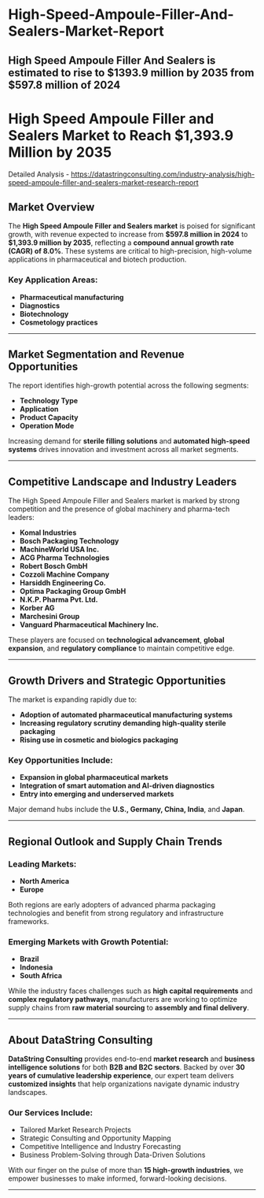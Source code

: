 # High-Speed-Ampoule-Filler-And-Sealers-Market-Report
High Speed Ampoule Filler And Sealers is estimated to rise to $1393.9 million by 2035 from $597.8 million of 2024
---

# **High Speed Ampoule Filler and Sealers Market to Reach \$1,393.9 Million by 2035**

Detailed Analysis - https://datastringconsulting.com/industry-analysis/high-speed-ampoule-filler-and-sealers-market-research-report

## **Market Overview**

The **High Speed Ampoule Filler and Sealers market** is poised for significant growth, with revenue expected to increase from **\$597.8 million in 2024** to **\$1,393.9 million by 2035**, reflecting a **compound annual growth rate (CAGR) of 8.0%**. These systems are critical to high-precision, high-volume applications in pharmaceutical and biotech production.

### **Key Application Areas:**

* **Pharmaceutical manufacturing**
* **Diagnostics**
* **Biotechnology**
* **Cosmetology practices**

---

## **Market Segmentation and Revenue Opportunities**

The report identifies high-growth potential across the following segments:

* **Technology Type**
* **Application**
* **Product Capacity**
* **Operation Mode**

Increasing demand for **sterile filling solutions** and **automated high-speed systems** drives innovation and investment across all market segments.

---

## **Competitive Landscape and Industry Leaders**

The High Speed Ampoule Filler and Sealers market is marked by strong competition and the presence of global machinery and pharma-tech leaders:

* **Komal Industries**
* **Bosch Packaging Technology**
* **MachineWorld USA Inc.**
* **ACG Pharma Technologies**
* **Robert Bosch GmbH**
* **Cozzoli Machine Company**
* **Harsiddh Engineering Co.**
* **Optima Packaging Group GmbH**
* **N.K.P. Pharma Pvt. Ltd.**
* **Korber AG**
* **Marchesini Group**
* **Vanguard Pharmaceutical Machinery Inc.**

These players are focused on **technological advancement**, **global expansion**, and **regulatory compliance** to maintain competitive edge.

---

## **Growth Drivers and Strategic Opportunities**

The market is expanding rapidly due to:

* **Adoption of automated pharmaceutical manufacturing systems**
* **Increasing regulatory scrutiny demanding high-quality sterile packaging**
* **Rising use in cosmetic and biologics packaging**

### **Key Opportunities Include:**

* **Expansion in global pharmaceutical markets**
* **Integration of smart automation and AI-driven diagnostics**
* **Entry into emerging and underserved markets**

Major demand hubs include the **U.S., Germany, China, India**, and **Japan**.

---

## **Regional Outlook and Supply Chain Trends**

### **Leading Markets:**

* **North America**
* **Europe**

Both regions are early adopters of advanced pharma packaging technologies and benefit from strong regulatory and infrastructure frameworks.

### **Emerging Markets with Growth Potential:**

* **Brazil**
* **Indonesia**
* **South Africa**

While the industry faces challenges such as **high capital requirements** and **complex regulatory pathways**, manufacturers are working to optimize supply chains from **raw material sourcing** to **assembly and final delivery**.

---

## **About DataString Consulting**

**DataString Consulting** provides end-to-end **market research** and **business intelligence solutions** for both **B2B and B2C sectors**. Backed by over **30 years of cumulative leadership experience**, our expert team delivers **customized insights** that help organizations navigate dynamic industry landscapes.

### **Our Services Include:**

* Tailored Market Research Projects
* Strategic Consulting and Opportunity Mapping
* Competitive Intelligence and Industry Forecasting
* Business Problem-Solving through Data-Driven Solutions

With our finger on the pulse of more than **15 high-growth industries**, we empower businesses to make informed, forward-looking decisions.

---
